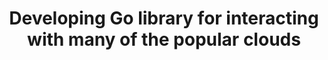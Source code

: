 ---
layout: gsoc
categories: gsoc2017
divid: ftmfo
title:  Developing Go library for interacting with many of the popular clouds
description: Developing golan library for interacting with many of the popular cloud service providers using a unified API. This Go library can manage following resources; <b> Resources Types </b> <ul><li> Cloud Servers </li><li> Cloud Storages </li><li> Load Balancers </li></ul>
requiredknowledge: Go, Google Cloud, AWS
githuburl:
possiblementors: Charitha Elvitgala (charitha@scorelab.org)
---